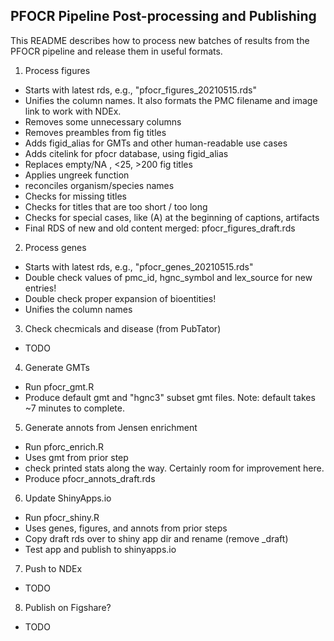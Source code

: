 ## PFOCR Pipeline Post-processing and Publishing

This README describes how to process new batches of results from the PFOCR pipeline and release them in useful formats.

1. Process figures 
  - Starts with latest rds, e.g., "pfocr_figures_20210515.rds"
  - Unifies the column names. It also formats the PMC filename and image link to work with NDEx.
  - Removes some unnecessary columns
  - Removes preambles from fig titles
  - Adds figid_alias for GMTs and other human-readable use cases
  - Adds citelink for pfocr database, using figid_alias
  - Replaces empty/NA , <25, >200 fig titles
  - Applies ungreek function
  - reconciles organism/species names
  - Checks for missing titles
  - Checks for titles that are too short / too long
  - Checks for special cases, like (A) at the beginning of captions, artifacts
  - Final RDS of new and old content merged: pfocr_figures_draft.rds
  
2. Process genes
  - Starts with latest rds, e.g., "pfocr_genes_20210515.rds"
  - Double check values of pmc_id, hgnc_symbol and lex_source for new entries!
  - Double check proper expansion of bioentities!
  - Unifies the column names
  
3. Check checmicals and disease (from PubTator)
  - TODO

4. Generate GMTs
  - Run pfocr_gmt.R
  - Produce default gmt and "hgnc3" subset gmt files. Note: default takes ~7 minutes to complete.

5. Generate annots from Jensen enrichment
  - Run pforc_enrich.R
  - Uses gmt from prior step
  - check printed stats along the way. Certainly room for improvement here.
  - Produce pfocr_annots_draft.rds
  
6. Update ShinyApps.io
  - Run pfocr_shiny.R
  - Uses genes, figures, and annots from prior steps
  - Copy draft rds over to shiny app dir and rename (remove _draft)
  - Test app and publish to shinyapps.io

7. Push to NDEx
  - TODO

8. Publish on Figshare?
  - TODO
